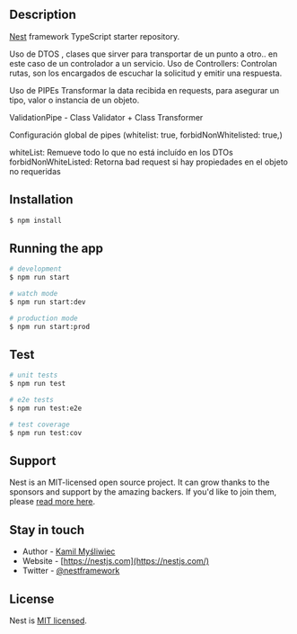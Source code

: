 ## Description

[Nest](https://github.com/nestjs/nest) framework TypeScript starter repository.

Uso de DTOS , clases que sirver para transportar de un punto a otro.. en este caso de un controlador a un servicio.
Uso de Controllers:
Controlan rutas, son los encargados de escuchar la
solicitud y emitir una respuesta.

Uso de PIPEs Transformar la data recibida en requests, para
asegurar un tipo, valor o instancia de un objeto.

ValidationPipe - Class Validator + Class Transformer

Configuración global de pipes (whitelist: true,
forbidNonWhitelisted: true,)

whiteList: Remueve todo lo que no está
incluído en los DTOs
forbidNonWhiteListed: Retorna bad request
si hay propiedades en el objeto no requeridas

## Installation

```bash
$ npm install
```

## Running the app

```bash
# development
$ npm run start

# watch mode
$ npm run start:dev

# production mode
$ npm run start:prod
```

## Test

```bash
# unit tests
$ npm run test

# e2e tests
$ npm run test:e2e

# test coverage
$ npm run test:cov
```

## Support

Nest is an MIT-licensed open source project. It can grow thanks to the sponsors and support by the amazing backers. If you'd like to join them, please [read more here](https://docs.nestjs.com/support).

## Stay in touch

- Author - [Kamil Myśliwiec](https://kamilmysliwiec.com)
- Website - [https://nestjs.com](https://nestjs.com/)
- Twitter - [@nestframework](https://twitter.com/nestframework)

## License

Nest is [MIT licensed](LICENSE).

